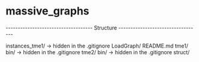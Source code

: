 # massive_graphs


------------------------------------ Structure ----------------------------------

instances_tme1/			-> hidden in the .gitignore
LoadGraph/
README.md
tme1/
	bin/			-> hidden in the .gitignore
tme2/
	bin/			-> hidden in the .gitignore
struct/
